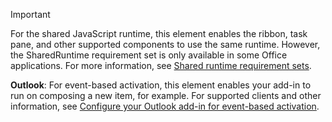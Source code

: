 > [!IMPORTANT]
> For the shared JavaScript runtime, this element enables the ribbon, task pane, and other supported components to use the same runtime. However, the SharedRuntime requirement set is only available in some Office applications. For more information, see [Shared runtime requirement sets](../reference/requirement-sets/shared-runtime-requirement-sets.md).
>
> **Outlook**: For event-based activation, this element enables your add-in to run on composing a new item, for example. For supported clients and other information, see [Configure your Outlook add-in for event-based activation](../outlook/autolaunch.md).
